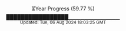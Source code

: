 <p align="center">
⏳Year Progress (59.77 %)<br>
█████████████████▁▁▁▁▁▁▁▁▁▁▁▁▁ <br>
<sub>Updated: Tue, 06 Aug 2024 18:03:25 GMT</sub>
</p>

